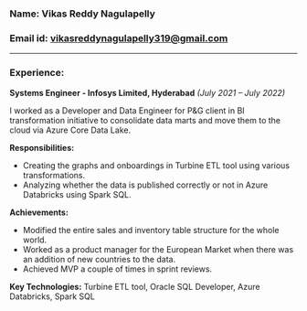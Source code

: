 ### Name: Vikas Reddy Nagulapelly
### Email id: vikasreddynagulapelly319@gmail.com

---

### Experience:
**Systems Engineer - Infosys Limited, Hyderabad** *(July 2021 – July 2022)*

I worked as a Developer and Data Engineer for P&G client in BI transformation initiative to consolidate data marts and move them to the cloud via Azure Core Data Lake.

**Responsibilities:**
- Creating the graphs and onboardings in Turbine ETL tool using various transformations.
- Analyzing whether the data is published correctly or not in Azure Databricks using Spark SQL.

**Achievements:**
- Modified the entire sales and inventory table structure for the whole world.
- Worked as a product manager for the European Market when there was an addition of new countries to the data.
- Achieved MVP a couple of times in sprint reviews.

**Key Technologies:** Turbine ETL tool, Oracle SQL Developer, Azure Databricks, Spark SQL
